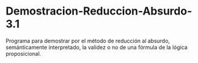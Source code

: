 # Demostracion-Reduccion-Absurdo-3.1
Programa para demostrar por el método de reducción al absurdo, semánticamente interpretado, la validez o no de una fórmula de la lógica proposicional.
